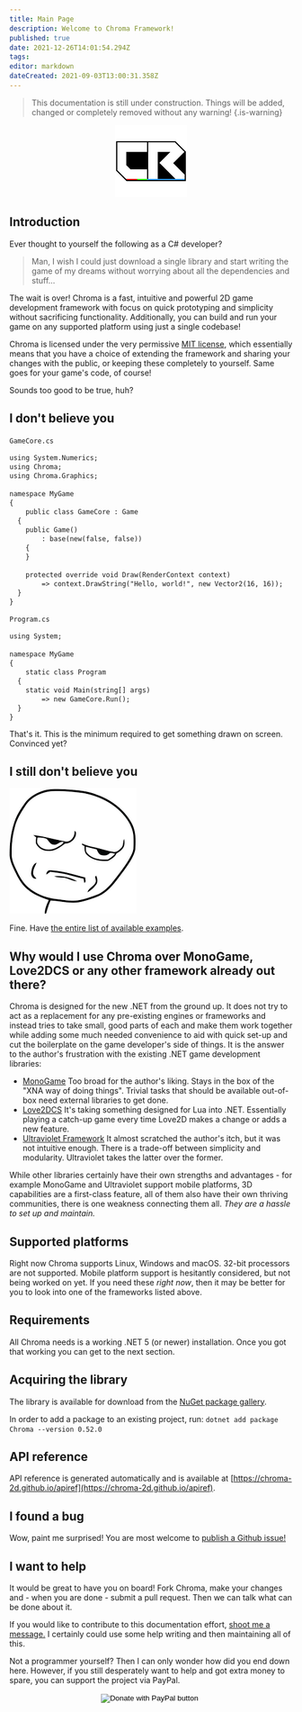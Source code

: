 ```yaml
---
title: Main Page
description: Welcome to Chroma Framework!
published: true
date: 2021-12-26T14:01:54.294Z
tags: 
editor: markdown
dateCreated: 2021-09-03T13:00:31.358Z
---
```


> This documentation is still under construction. Things will be added, changed or completely removed without any warning!
{.is-warning}

<center><img src="/nugeticon.png" /></center>

## Introduction
Ever thought to yourself the following as a C# developer?

> Man, I wish I could just download a single library and start writing the game of my dreams without worrying about all the dependencies and stuff...

The wait is over! Chroma is a fast, intuitive and powerful 2D game development framework with focus on quick prototyping and simplicity without sacrificing functionality. Additionally, you can build and run your game on any supported platform using just a single codebase! 

Chroma is licensed under the very permissive [MIT license](https://github.com/Chroma-2D/Chroma/blob/master/LICENSE.md), which essentially means that you have a choice of extending the framework and sharing your changes with the public, or keeping these completely to yourself. Same goes for your game's code, of course!

Sounds too good to be true, huh?
 
## I don't believe you
`GameCore.cs`
```CSharp
using System.Numerics;
using Chroma;
using Chroma.Graphics;

namespace MyGame
{
	public class GameCore : Game
  {
  	public Game() 
    	: base(new(false, false))
    {
    }
    
    protected override void Draw(RenderContext context)
    	=> context.DrawString("Hello, world!", new Vector2(16, 16));
  }
}
```

`Program.cs`
```CSharp
using System;

namespace MyGame
{
	static class Program
  {
  	static void Main(string[] args)
    	=> new GameCore.Run();
  }
}
```

That's it. This is the minimum required to get something drawn on screen. Convinced yet?

## I still don't believe you
![nugeticon.png](/ayfkm.png)

Fine. Have [the entire list of available examples](https://github.com/Chroma-2D/Chroma/tree/master/Chroma.Examples).

## Why would I use Chroma over MonoGame, Love2DCS or any other framework already out there?
Chroma is designed for the new .NET from the ground up. It does not try to act as a replacement for any pre-existing engines or frameworks and instead tries to take small, good parts of each and make them work together while adding some much needed convenience to aid with quick set-up and cut the boilerplate on the game developer's side of things. It is the answer to the author's frustration with the existing .NET game development libraries:
 - [MonoGame](http://www.monogame.net/)
Too broad for the author's liking. Stays in the box of the "XNA way of doing things". Trivial tasks that should be available out-of-box need external libraries to get done.
 - [Love2DCS](https://github.com/endlesstravel/Love2dCS)
It's taking something designed for Lua into .NET. Essentially playing a catch-up game every time Love2D makes a change or adds a new feature.
 - [Ultraviolet Framework](https://github.com/tlgkccampbell/ultraviolet)
It almost scratched the author's itch, but it was not intuitive enough. There is a trade-off between simplicity and modularity. Ultraviolet takes the latter over the former.

While other libraries certainly have their own strengths and advantages - for example MonoGame and Ultraviolet support mobile platforms, 3D capabilities are a first-class feature, all of them also have their own thriving communities, there is one weakness connecting them all. *They are a hassle to set up and maintain.*

## Supported platforms
Right now Chroma supports Linux, Windows and macOS. 32-bit processors are not supported. Mobile platform support is hesitantly considered, but not being worked on yet. If you need these *right now*, then it may be better for you to look into one of the frameworks listed above.

## Requirements
All Chroma needs is a working .NET 5 (or newer) installation. Once you got that working you can get to the next section.

## Acquiring the library
The library is available for download from the [NuGet package gallery](https://www.nuget.org/packages/Chroma/).

In order to add a package to an existing project, run:
`dotnet add package Chroma --version 0.52.0`

## API reference
API reference is generated automatically and is available at [https://chroma-2d.github.io/apiref](https://chroma-2d.github.io/apiref).

## I found a bug
Wow, paint me surprised! You are most welcome to [publish a Github issue!](https://github.com/Chroma-2D/Chroma/issues)

## I want to help
It would be great to have you on board! Fork Chroma, make your changes and - when you are done - submit a pull request. Then we can talk what can be done about it.  

If you would like to contribute to this documentation effort, [shoot me a message.](https://telegram.me/ciastex8086) I certainly could use some help writing and then maintaining all of this.
  
Not a programmer yourself? Then I can only wonder how did you end down here. However, if you still desperately want to help and got extra money to spare, you can support the project via PayPal.
<center>
<form action="https://www.paypal.com/donate" method="post" target="_top">
<input type="hidden" name="hosted_button_id" value="VXRNGVAKJT36J" />
<input type="image" src="https://www.paypalobjects.com/en_US/i/btn/btn_donate_LG.gif" border="0" name="submit" title="PayPal - The safer, easier way to pay online!" alt="Donate with PayPal button" />
<img alt="" border="0" src="https://www.paypal.com/en_PL/i/scr/pixel.gif" width="1" height="1" />
</form>
</center>